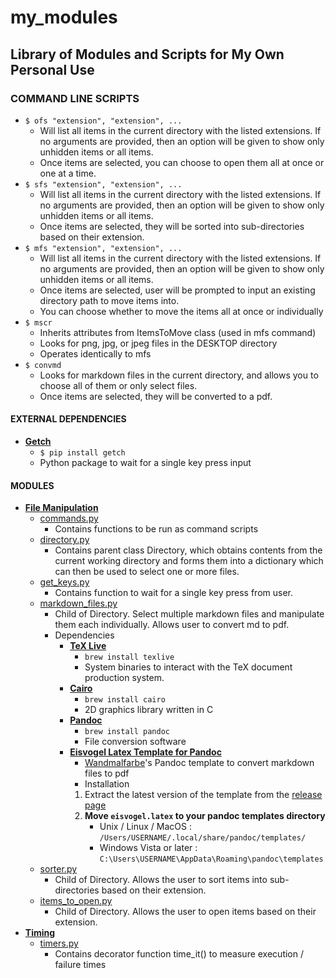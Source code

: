# my_modules

## Library of Modules and Scripts for My Own Personal Use

### COMMAND LINE SCRIPTS

- `$ ofs "extension", "extension", ...`
  - Will list all items in the current directory with the listed extensions. If no arguments are provided, then an option will be given to show only unhidden items or all items.
  - Once items are selected, you can choose to open them all at once or one at a time.
- `$ sfs "extension", "extension", ...`
  - Will list all items in the current directory with the listed extensions. If no arguments are provided, then an option will be given to show only unhidden items or all items.
  - Once items are selected, they will be sorted into sub-directories based on their extension.
- `$ mfs "extension", "extension", ...`
  - Will list all items in the current directory with the listed extensions. If no arguments are provided, then an option will be given to show only unhidden items or all items.
  - Once items are selected, user will be prompted to input an existing directory path to move items into.
  - You can choose whether to move the items all at once or individually
- `$ mscr`
  - Inherits attributes from ItemsToMove class (used in mfs command)
  - Looks for png, jpg, or jpeg files in the DESKTOP directory
  - Operates identically to mfs
- `$ convmd`
  - Looks for markdown files in the current directory, and allows you to choose all of them or only select files.
  - Once items are selected, they will be converted to a pdf.

#### EXTERNAL DEPENDENCIES

- [**Getch**](https://pypi.org/project/getch/)
  - `$ pip install getch`
  - Python package to wait for a single key press input

#### MODULES

- **[File Manipulation](/python_modules/file_manipulation)**
  - [commands.py](brypymods/src/file_manipulation/commands.py)
    - Contains functions to be run as command scripts
  - [directory.py](brypymods/src/file_manipulation/directory.py)
    - Contains parent class Directory, which obtains contents from the current working directory and forms them into a dictionary which can then be used to select one or more files.
  - [get_keys.py](brypymods/src/file_manipulation/get_keys.py)
    - Contains function to wait for a single key press from user.
  - [markdown_files.py](brypymods/src/file_manipulation/markdown_files.py)
    - Child of Directory. Select multiple markdown files and manipulate them each individually. Allows user to convert md to pdf.
    - Dependencies
      - [**TeX Live**](https://www.tug.org/texlive/)
        - `brew install texlive`
        - System binaries to interact with the TeX document production system.
      - [**Cairo**](https://cairographics.org/)
        - `brew install cairo`
        - 2D graphics library written in C
      - [**Pandoc**](https://pandoc.org/)
        - `brew install pandoc`
        - File conversion software
      - [**Eisvogel Latex Template for Pandoc**](https://github.com/Wandmalfarbe/pandoc-latex-template?tab=readme-ov-file)
        - [Wandmalfarbe](https://github.com/Wandmalfarbe)'s Pandoc template to convert markdown files to pdf
        - Installation
        1. Extract the latest version of the template from the [release page](https://github.com/Wandmalfarbe/pandoc-latex-template/releases/tag/2.4.2)
        2. **Move `eisvogel.latex` to your pandoc templates directory**
           - Unix / Linux / MacOS : `/Users/USERNAME/.local/share/pandoc/templates/`
           - Windows Vista or later : `C:\Users\USERNAME\AppData\Roaming\pandoc\templates`
  - [sorter.py](brypymods/src/file_manipulation/sorter.py)
    - Child of Directory. Allows the user to sort items into sub-directories based on their extension.
  - [items_to_open.py](/python_modules/file_manipulation/open_markup_file.py)
    - Child of Directory. Allows the user to open items based on their extension.
- [**Timing**](/python_modules/timing/)
  - [timers.py](/python_modules/timing/timers.py)
    - Contains decorator function time_it() to measure execution / failure times
